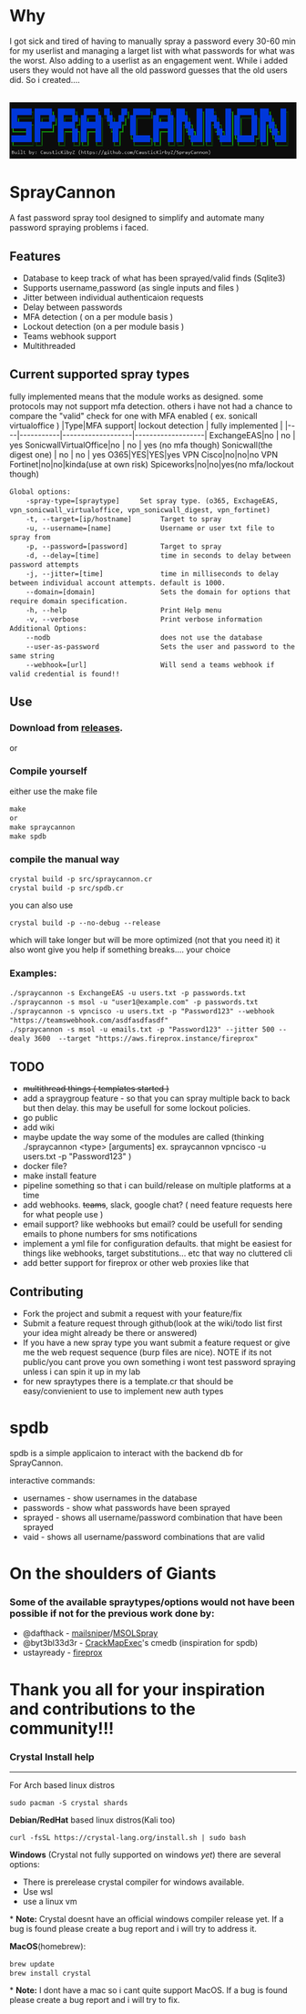 # **Why**
I got sick and tired of having to manually spray a password every 30-60 min for my userlist and managing a larget list with what passwords for what was the worst. Also adding to a userlist as an engagement went. While i added users they would not have all the old password guesses that the old users did. So i created....

<br>
<img src="./mdassets/spraycannon_art.png"> 


# **SprayCannon**
A fast password spray tool designed to simplify and automate many password spraying problems i faced. 
## **Features**
* Database to keep track of what has been sprayed/valid finds (Sqlite3)
* Supports username,password (as single inputs and files )
* Jitter between individual authenticaion requests 
* Delay between passwords 
* MFA detection ( on a per module basis )
* Lockout detection (on a per module basis )
* Teams webhook support
* Multithreaded 

## **Current supported spray types**
fully implemented means that the module works as designed. some protocols may not support mfa detection. others i have not had a chance to compare the "valid" check for one with MFA enabled ( ex. sonicall virtualoffice )
|Type|MFA support| lockout detection | fully implemented |
|----|-----------|-------------------|-------------------|
ExchangeEAS|no  |  no               | yes
SonicwallVirtualOffice|no  |  no    | yes (no mfa though) 
Sonicwall(the digest one) | no | no | yes
O365|YES|YES|yes
VPN Cisco|no|no|no
VPN Fortinet|no|no|kinda(use at own risk)
Spiceworks|no|no|yes(no mfa/lockout though)


```
Global options:
    -spray-type=[spraytype]     Set spray type. (o365, ExchageEAS, vpn_sonicwall_virtualoffice, vpn_sonicwall_digest, vpn_fortinet)
    -t, --target=[ip/hostname]       Target to spray
    -u, --username=[name]            Username or user txt file to spray from
    -p, --password=[password]        Target to spray
    -d, --delay=[time]               time in seconds to delay between password attempts
    -j, --jitter=[time]              time in milliseconds to delay between individual account attempts. default is 1000.
    --domain=[domain]                Sets the domain for options that require domain specification.
    -h, --help                       Print Help menu
    -v, --verbose                    Print verbose information
Additional Options:
    --nodb                           does not use the database
    --user-as-password               Sets the user and password to the same string
    --webhook=[url]                  Will send a teams webhook if valid credential is found!!

```


## **Use**
### Download from [releases](https://github.com/CausticKirbyZ/SprayCannon/releases). 
or 
### Compile yourself 
either use the make file 
```
make
or
make spraycannon
make spdb
```
### compile the manual way 
```
crystal build -p src/spraycannon.cr 
crystal build -p src/spdb.cr 
```
you can also use
```
crystal build -p --no-debug --release
```
which will take longer but will be more optimized (not that you need it) it also wont give you help if something breaks.... your choice

### **Examples:**
```
./spraycannon -s ExchangeEAS -u users.txt -p passwords.txt
./spraycannon -s msol -u "user1@example.com" -p passwords.txt
./spraycannon -s vpncisco -u users.txt -p "Password123" --webhook "https://teamswebhook.com/asdfasdfasdf"
./spraycannon -s msol -u emails.txt -p "Password123" --jitter 500 --dealy 3600  --target "https://aws.fireprox.instance/fireprox"
```


## TODO
* ~~multithread things ( templates started )~~
* add a spraygroup feature - so that you can spray multiple back to back but then delay. this may be usefull for some lockout policies. 
* go public
* add wiki
* maybe update the way some of the modules are called (thinking ./spraycannon \<type\> [arguments] ex. spraycannon vpncisco -u users.txt -p "Password123" )
* docker file? 
* make install feature 
* pipeline something so that i can build/release on multiple platforms at a time
* add webhooks. ~~teams~~, slack, google chat? ( need feature requests here for what people use )
* email support? like webhooks but email? could be usefull for sending emails to phone numbers for sms notifications 
* implement a yml file for configuration defaults. that might be easiest for things like webhooks, target substitutions... etc that way no cluttered cli 
* add better support for fireprox or other web proxies like that 



## **Contributing**
* Fork the project and submit a request with your feature/fix 
* Submit a feature request through github(look at the wiki/todo list first your idea might already be there or answered)
* If you have a new spray type you want submit a feature request or give me the web request sequence (burp files are nice). NOTE if its not public/you cant prove you own something i wont test password spraying unless i can spin it up in my lab 
* for new spraytypes there is a template.cr that should be easy/convienient to use to implement new auth types






# **spdb**
spdb is a simple applicaion to interact with the backend db for SprayCannon. 

interactive commands: 
* usernames - show usernames in the database
* passwords - show what passwords have been sprayed 
* sprayed - shows all username/password combination that have been sprayed
* vaid - shows all username/password combinations that are valid









# **On the shoulders of Giants**
### Some of the available spraytypes/options would not have been possible if not for the previous work done by: 
* @dafthack - [mailsniper](https://github.com/dafthack/MailSniper)/[MSOLSpray](https://github.com/dafthack/MSOLSpray)
* @byt3bl33d3r - [CrackMapExec](https://github.com/byt3bl33d3r/CrackMapExec)'s cmedb (inspiration for spdb)
* ustayready - [fireprox](https://github.com/ustayready/fireprox)

# Thank you all for your inspiration and contributions to the community!!!  




### **Crystal Install help** 
---
For Arch based linux distros  
````
sudo pacman -S crystal shards 
````

**Debian/RedHat** based linux distros(Kali too)
```
curl -fsSL https://crystal-lang.org/install.sh | sudo bash
```

**Windows** (Crystal not fully supported on windows *yet*) there are several options:
* There is prerelease crystal compiler for windows available. 
* Use wsl
* use a linux vm 

\* **Note:** Crystal doesnt have an official windows compiler release yet. If a bug is found please create a bug report and i will try to address it. 

**MacOS**(homebrew):
```
brew update
brew install crystal
```

\* **Note:** I dont have a mac so i cant quite support MacOS. If a bug is found please create a bug report and i will try to fix. 

